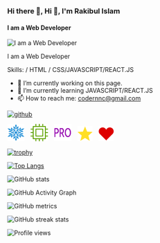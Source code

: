### Hi there 👋, Hi 👋, I'm Rakibul Islam
#### I am a Web Developer
![I am a Web Developer](https://pbs.twimg.com/profile_banners/1532410143803310080/1667922746/600x200)

I am a Web Developer

Skills: / HTML / CSS/JAVASCRIPT/REACT.JS

- 🔭 I’m currently working on this page. 
- 🌱 I’m currently learning JAVASCRIPT/REACT.JS 
- 📫 How to reach me: codernnc@gmail.com 


[<img src='https://cdn.jsdelivr.net/npm/simple-icons@3.0.1/icons/github.svg' alt='github' height='40'>](https://github.com/devrakibulislam)  

<a href='https://archiveprogram.github.com/'><img src='https://raw.githubusercontent.com/acervenky/animated-github-badges/master/assets/acbadge.gif' width='40' height='40'></a> <a href='https://docs.github.com/en/developers'><img src='https://raw.githubusercontent.com/acervenky/animated-github-badges/master/assets/devbadge.gif' width='40' height='40'></a> <a href='https://github.com/pricing'><img src='https://raw.githubusercontent.com/acervenky/animated-github-badges/master/assets/pro.gif' width='40' height='40'></a> <a href='https://stars.github.com/'><img src='https://raw.githubusercontent.com/acervenky/animated-github-badges/master/assets/starbadge.gif' width='35' height='35'></a> <a href='https://docs.github.com/en/github/supporting-the-open-source-community-with-github-sponsors'><img src='https://raw.githubusercontent.com/acervenky/animated-github-badges/master/assets/sponsorbadge.gif' width='35' height='35'></a> 

[![trophy](https://github-profile-trophy.vercel.app/?username=devrakibulislam)](https://github.com/ryo-ma/github-profile-trophy)

[![Top Langs](https://github-readme-stats.vercel.app/api/top-langs/?username=devrakibulislam)](https://github.com/anuraghazra/github-readme-stats)

![GitHub stats](https://github-readme-stats.vercel.app/api?username=devrakibulislam&show_icons=true&count_private=true)  

![GitHub Activity Graph](https://activity-graph.herokuapp.com/graph?username=devrakibulislam)  

![GitHub metrics](https://metrics.lecoq.io/devrakibulislam)  

![GitHub streak stats](https://streak-stats.demolab.com/?user=devrakibulislam)  

![Profile views](https://gpvc.arturio.dev/devrakibulislam)  
